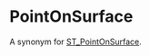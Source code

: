 # PointOnSurface

A synonym for [ST_PointOnSurface](/sql-statements-structure/geographic-geometric-features/geometry-constructors/st_pointonsurface/).